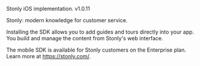 Stonly iOS implementation.
v1.0.11

Stonly: modern knowledge for customer service.

Installing the SDK allows you to add guides and tours directly into your app. You build and manage the content from Stonly's web interface.

The mobile SDK is available for Stonly customers on the Enterprise plan. Learn more at https://stonly.com/.